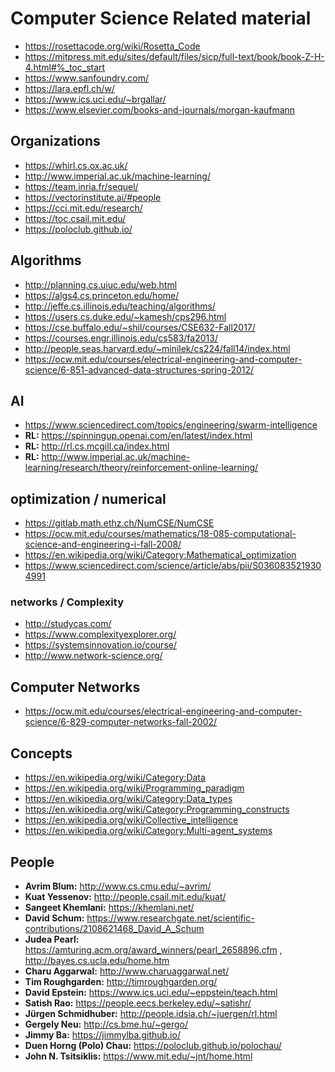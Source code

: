 # Computer Science Related material
- https://rosettacode.org/wiki/Rosetta_Code
- https://mitpress.mit.edu/sites/default/files/sicp/full-text/book/book-Z-H-4.html#%_toc_start
- https://www.sanfoundry.com/
- https://lara.epfl.ch/w/
- https://www.ics.uci.edu/~brgallar/
- https://www.elsevier.com/books-and-journals/morgan-kaufmann

## Organizations
- https://whirl.cs.ox.ac.uk/
- http://www.imperial.ac.uk/machine-learning/
- https://team.inria.fr/sequel/
- https://vectorinstitute.ai/#people
- https://cci.mit.edu/research/
- https://toc.csail.mit.edu/
- https://poloclub.github.io/

## Algorithms
- http://planning.cs.uiuc.edu/web.html
- https://algs4.cs.princeton.edu/home/
- http://jeffe.cs.illinois.edu/teaching/algorithms/
- https://users.cs.duke.edu/~kamesh/cps296.html
- https://cse.buffalo.edu/~shil/courses/CSE632-Fall2017/
- https://courses.engr.illinois.edu/cs583/fa2013/
- http://people.seas.harvard.edu/~minilek/cs224/fall14/index.html
- https://ocw.mit.edu/courses/electrical-engineering-and-computer-science/6-851-advanced-data-structures-spring-2012/

## AI
- https://www.sciencedirect.com/topics/engineering/swarm-intelligence
- **RL:** https://spinningup.openai.com/en/latest/index.html
- **RL:** http://rl.cs.mcgill.ca/index.html
- **RL:** http://www.imperial.ac.uk/machine-learning/research/theory/reinforcement-online-learning/

## optimization / numerical
- https://gitlab.math.ethz.ch/NumCSE/NumCSE
- https://ocw.mit.edu/courses/mathematics/18-085-computational-science-and-engineering-i-fall-2008/
- https://en.wikipedia.org/wiki/Category:Mathematical_optimization
- https://www.sciencedirect.com/science/article/abs/pii/S0360835219304991

### networks / Complexity
- http://studycas.com/
- https://www.complexityexplorer.org/
- https://systemsinnovation.io/course/
- http://www.network-science.org/

## Computer Networks
- https://ocw.mit.edu/courses/electrical-engineering-and-computer-science/6-829-computer-networks-fall-2002/

## Concepts
- https://en.wikipedia.org/wiki/Category:Data
- https://en.wikipedia.org/wiki/Programming_paradigm
- https://en.wikipedia.org/wiki/Category:Data_types
- https://en.wikipedia.org/wiki/Category:Programming_constructs
- https://en.wikipedia.org/wiki/Collective_intelligence
- https://en.wikipedia.org/wiki/Category:Multi-agent_systems


## People
- **Avrim Blum:** http://www.cs.cmu.edu/~avrim/
- **Kuat Yessenov:** http://people.csail.mit.edu/kuat/
- **Sangeet Khemlani:** https://khemlani.net/
- **David Schum:** https://www.researchgate.net/scientific-contributions/2108621468_David_A_Schum
- **Judea Pearl:** https://amturing.acm.org/award_winners/pearl_2658896.cfm , http://bayes.cs.ucla.edu/home.htm
- **Charu Aggarwal:** http://www.charuaggarwal.net/
- **Tim Roughgarden:** http://timroughgarden.org/
- **David Epstein:** https://www.ics.uci.edu/~eppstein/teach.html
- **Satish Rao:** https://people.eecs.berkeley.edu/~satishr/
- **Jürgen Schmidhuber:** http://people.idsia.ch/~juergen/rl.html
- **Gergely Neu:** http://cs.bme.hu/~gergo/
- **Jimmy Ba:** https://jimmylba.github.io/
- **Duen Horng (Polo) Chau:** https://poloclub.github.io/polochau/
- **John N. Tsitsiklis:** https://www.mit.edu/~jnt/home.html